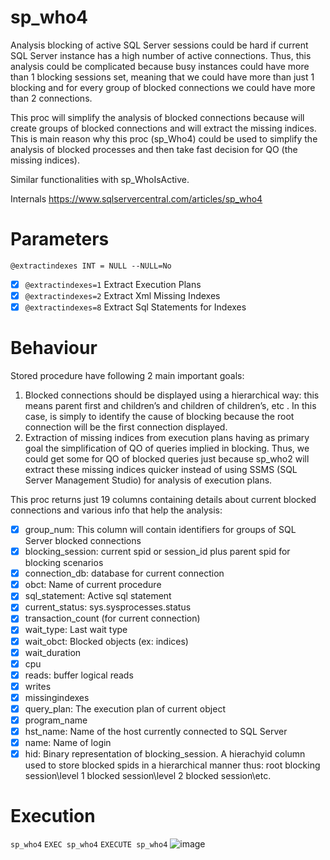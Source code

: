 # sp_who4

Analysis blocking of active SQL Server sessions could be hard if current SQL Server instance has a high number of active connections. Thus, this analysis could be complicated because busy instances could have more than 1 blocking sessions set, meaning that we could have more than just 1 blocking and for every group of blocked connections we could have more than 2 connections. 

This proc will simplify the analysis of blocked connections because will create groups of blocked connections and will extract the missing indices. This is main reason why this proc (sp_Who4) could be used to simplify the analysis of blocked processes and then take fast decision for QO (the missing indices).

Similar functionalities with sp_WhoIsActive.
   
Internals https://www.sqlservercentral.com/articles/sp_who4

# Parameters

`@extractindexes INT = NULL --NULL=No`
- [x] `@extractindexes=1` Extract Execution Plans 
- [x] `@extractindexes=2` Extract Xml Missing Indexes
- [x] `@extractindexes=8` Extract Sql Statements for Indexes

# Behaviour

Stored procedure have following 2 main important goals: 
1. Blocked connections should be displayed using a hierarchical way: this means parent first and children’s and children of children’s, etc . In this case, is simply to identify the cause of blocking because the root connection will be the first connection displayed.
2. Extraction of missing indices from execution plans having as primary goal the simplification of QO of queries implied in blocking. Thus, we could get some  for QO of blocked queries just because sp_who2 will extract these missing indices quicker instead of using SSMS (SQL Server Management Studio) for analysis of execution plans.

This proc returns just 19 columns containing details about current blocked connections and various info that help the analysis: 
- [x] group_num: This column will contain identifiers for groups of SQL Server blocked connections
- [x] blocking_session: current spid  or session_id  plus parent spid for blocking scenarios
- [x] connection_db: database for current connection   
- [x] obct: Name of current procedure
- [x] sql_statement: Active sql statement   
- [x] current_status: sys.sysprocesses.status                  
- [x] transaction_count (for current connection)
- [x] wait_type: Last wait type
- [x] wait_obct: Blocked objects (ex: indices)
- [x] wait_duration 
- [x] cpu
- [x] reads: buffer logical reads
- [x] writes
- [x] missingindexes
- [x] query_plan: The execution plan of current object
- [x] program_name
- [x] hst_name: Name of the host currently connected to SQL Server
- [x] name: Name of login
- [x] hid: Binary representation of blocking_session. A hierachyid column used to store blocked spids in a hierarchical manner thus: root blocking session\level 1 blocked session\level 2 blocked session\etc. 

# Execution  

`sp_who4`
`EXEC sp_who4`
`EXECUTE sp_who4`
![image](https://user-images.githubusercontent.com/62909052/137633611-13909bd5-686f-4cd7-a890-e9a6842775cf.png)
